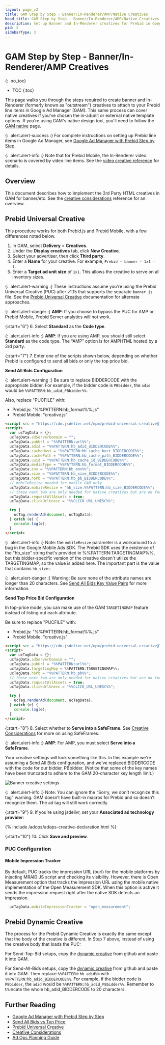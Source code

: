 ```yaml
---
layout: page_v2
title: GAM Step by Step - Banner/In-Renderer/AMP/Native Creatives
head_title: GAM Step by Step - Banner/In-Renderer/AMP/Native Creatives
description: Set up Banner and In-Renderer creatives for Prebid in Google Ad Manager.
pid: 2
sidebarType: 3
---
```


# GAM Step by Step - Banner/In-Renderer/AMP Creatives
{: .no_toc}

- TOC
{:toc}

This page walks you through the steps required to create banner and In-Renderer (formerly known as "outstream") creatives to attach to your Prebid line items in Google Ad Manager (GAM). This same process can cover native creatives if you've chosen the in-adunit or external native template options. If you're using GAM's native
design tool, you'll need to follow the [GAM native](/adops/gam-native.html) page.

{: .alert.alert-success :}
For complete instructions on setting up Prebid line items in Google Ad Manager, see [Google Ad Manager with Prebid Step by Step](/adops/step-by-step.html).

{: .alert.alert-info :}
Note that for Prebid Mobile, the In-Renderer video scenario is covered by video line items. See the [video creative reference](/adops/mobile-rendering-gam-line-item-setup.html) for details.

## Overview

This document describes how to implement the 3rd Party HTML creatives in GAM for banner/etc. See the [creative considerations](/adops/creative-considerations.html) reference for an overview.

## Prebid Universal Creative

This procedure works for both Prebid.js and Prebid Mobile, with a few differences noted below.

1. In GAM, select **Delivery** > **Creatives**.
2. Under the **Display creatives** tab, click **New Creative**.
3. Select your advertiser, then click **Third party**.
4. Enter a **Name** for your creative. For example, `Prebid – banner – 1x1 - 1`.
5. Enter a **Target ad unit size** of `1x1`. This allows the creative to serve on all inventory sizes.

{: .alert.alert-warning :}
These instructions assume you're using the Prebid Universal Creative (PUC) after v1.15 that supports the separate `banner.js` file. See the [Prebid Universal Creative](/overview/prebid-universal-creative.html) documentation for alternate approaches.

{: .alert.alert-danger :}
**AMP**: If you choose to bypass the PUC for AMP or Prebid Mobile, Prebid Server analytics will not work.

{:start="6"}
6. Select **Standard** as the **Code type**.

{: .alert.alert-info :}
**AMP**: If you are using AMP, you should still select **Standard** as the code type. The “AMP” option is for AMPHTML hosted by a 3rd party.

{:start="7"}
7. Enter one of the scripts shown below, depending on whether Prebid is configured to send all bids or only the top price bid.

**Send All Bids Configuration**

{: .alert.alert-warning :}
Be sure to replace BIDDERCODE with the appropriate bidder. For example, if the bidder code is `PBbidder`, the `adid` would be `%%PATTERN:hb_adid_PBbidder%%`.

Also, replace "PUCFILE" with:

- Prebid.js: "%%PATTERN:hb_format%%.js"
- Prebid Mobile: "creative.js"

```html
<script src = "https://cdn.jsdelivr.net/npm/prebid-universal-creative@latest/dist/PUCFILE"></script>
<script>
  var ucTagData = {};
  ucTagData.adServerDomain = "";
  ucTagData.pubUrl = "%%PATTERN:url%%";
  ucTagData.adId = "%%PATTERN:hb_adid_BIDDERCODE%%";
  ucTagData.cacheHost = "%%PATTERN:hb_cache_host_BIDDERCODE%%";
  ucTagData.cachePath = "%%PATTERN:hb_cache_path_BIDDERCODE%%";
  ucTagData.uuid = "%%PATTERN:hb_cache_id_BIDDERCODE%%";
  ucTagData.mediaType = "%%PATTERN:hb_format_BIDDERCODE%%";
  ucTagData.env = "%%PATTERN:hb_env%%";
  ucTagData.size = "%%PATTERN:hb_size_BIDDERCODE%%";
  ucTagData.hbPb = "%%PATTERN:hb_pb_BIDDERCODE%%";
  // mobileResize needed for mobile GAM only
  ucTagData.mobileResize = "hb_size:%%PATTERN:hb_size_BIDDERCODE%%";
  // these next two are only needed for native creatives but are ok for banner
  ucTagData.requestAllAssets = true;
  ucTagData.clickUrlUnesc = "%%CLICK_URL_UNESC%%";

  try {
    ucTag.renderAd(document, ucTagData);
  } catch (e) {
    console.log(e);
  }
</script>
```

{: .alert.alert-info :}
Note: the `mobileResize` parameter is a workaround to a bug in the Google Mobile Ads SDK. The Prebid SDK uses the existence of the "hb_size" string that's provided in %%PATTERN:TARGETINGMAP%%, but this bidder-specific version of the creative doesn't utilize the TARGETINGMAP, so the value is added here. The important part is the value that contains `hb_size:`.

{: .alert.alert-danger :}
Warning: Be sure none of the attribute names are longer than 20 characters. See [Send All Bids Key Value Pairs](/adops/send-all-vs-top-price.html#key-value-pairs) for more information.

**Send Top Price Bid Configuration**

In top-price mode, you can make use of the GAM `TARGETINGMAP` feature instead of listing out each attribute.

Be sure to replace "PUCFILE" with:

- Prebid.js: "%%PATTERN:hb_format%%.js"
- Prebid Mobile: "creative.js"

```html
<script src = "https://cdn.jsdelivr.net/npm/prebid-universal-creative@latest/dist/PUCFILE"></script>
<script>
  var ucTagData = {};
  ucTagData.adServerDomain = "";
  ucTagData.pubUrl = "%%PATTERN:url%%";
  ucTagData.targetingMap = %%PATTERN:TARGETINGMAP%%;
  ucTagData.hbPb = "%%PATTERN:hb_pb%%";
  // these next two are only needed for native creatives but are ok for banner
  ucTagData.requestAllAssets = true;
  ucTagData.clickUrlUnesc = "%%CLICK_URL_UNESC%%";

  try {
    ucTag.renderAd(document, ucTagData);
  } catch (e) {
    console.log(e);
  }
</script>
```

{:start="8"}
8. Select whether to **Serve into a SafeFrame**. See [Creative Considerations](/adops/creative-considerations.html) for more on using SafeFrames.

{: .alert.alert-info :}
**AMP**: For AMP, you must select **Serve into a SafeFrame**.

Your creative settings will look something like this. In this example we're assuming a Send All Bids configuration, and we’ve replaced BIDDERCODE with the code for our bidder, PBbidder. (Notice that some of the key names have been truncated to adhere to the GAM 20-character key length limit.)

![Banner creative settings](/assets/images/ad-ops/gam-sbs/banner-creative-settings.png)

{: .alert.alert-info :}
Note: You can ignore the “Sorry, we don’t recognize this tag” warning. GAM doesn’t have built-in macros for Prebid and so doesn’t recognize them. The ad tag will still work correctly.

{:start="9"}
9. If you're using jsdelivr, set your **Associated ad technology provider**:

{% include /adops/adops-creative-declaration.html %}

{:start="10"}
10. Click **Save and preview**.

### PUC Configuration

#### Mobile Impression Tracker

By default, PUC tracks the impression URL (burl) for the mobile platforms by injecting MRAID JS script and checking its visibility. 
However, there is Open Measurement option that tracks the impression URL using the mobile native implementation of the Open Measurement SDK. 
When this option is active it sends the impression request right after the native SDK detects an impression.

```js
  ucTagData.mobileImpressionTracker = "open_measurement";
```

## Prebid Dynamic Creative

The process for the Prebid Dynamic Creative is exactly the same except
that the body of the creative is different. In Step 7 above, instead of
using the creative body that loads the PUC:

For Send-Top-Bid setups, copy the [dynamic creative](https://github.com/prebid/Prebid.js/blob/master/integrationExamples/gpt/x-domain/creative.html) from github and paste it into GAM.

For Send-All-Bids setups, copy the [dynamic creative](https://github.com/prebid/Prebid.js/blob/master/integrationExamples/gpt/x-domain/creative.html) from github and paste it into GAM. Then replace `%%PATTERN:hb_adid%%` with `%%PATTERN:hb_adid_BIDDERCODE%%`. For example, if the bidder code is `PBbidder`, the `adid` would be `%%PATTERN:hb_adid_PBbidder%%`. Remember to truncate the whole hb_adid_BIDDERCODE to 20 characters.

## Further Reading

- [Google Ad Manager with Prebid Step by Step](/adops/step-by-step.html)
- [Send All Bids vs Top Price](/adops/send-all-vs-top-price.html)
- [Prebid Universal Creative](/overview/prebid-universal-creative.html)
- [Creative Considerations](/adops/creative-considerations.html)
- [Ad Ops Planning Guide](/adops/adops-planning-guide.html)
